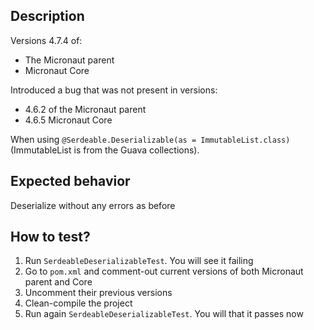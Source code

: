 ## Description

Versions 4.7.4 of:

- The Micronaut parent
- Micronaut Core

Introduced a bug that was not present in versions:

- 4.6.2 of the Micronaut parent
- 4.6.5 Micronaut Core

When using `@Serdeable.Deserializable(as = ImmutableList.class)` (ImmutableList is from the Guava collections).

## Expected behavior

Deserialize without any errors as before

## How to test?

1. Run `SerdeableDeserializableTest`. You will see it failing
2. Go to `pom.xml` and comment-out current versions of both Micronaut parent and Core
3. Uncomment their previous versions
4. Clean-compile the project
5. Run again `SerdeableDeserializableTest`. You will that it passes now